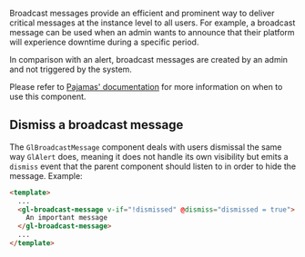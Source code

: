 Broadcast messages provide an efficient and prominent way to deliver critical messages at the
instance level to all users. For example, a broadcast message can be used when an admin wants to
announce that their platform will experience downtime during a specific period.

In comparison with an alert, broadcast messages are created by an admin and not triggered by the
system.

Please refer to [Pajamas' documentation](https://design.gitlab.com/components/broadcast-message)
for more information on when to use this component.

## Dismiss a broadcast message

The `GlBroadcastMessage` component deals with users dismissal the same way `GlAlert` does, meaning
it does not handle its own visibility but emits a `dismiss` event that the parent component should
listen to in order to hide the message. Example:

```html
<template>
  ...
  <gl-broadcast-message v-if="!dismissed" @dismiss="dismissed = true">
    An important message
  </gl-broadcast-message>
  ...
</template>
```
